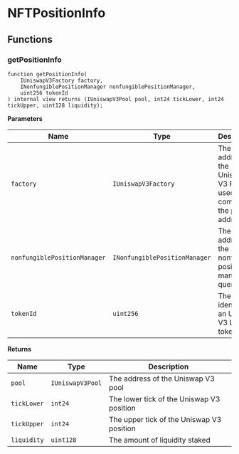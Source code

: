 # NFTPositionInfo


## Functions
### getPositionInfo


```solidity
function getPositionInfo(
    IUniswapV3Factory factory,
    INonfungiblePositionManager nonfungiblePositionManager,
    uint256 tokenId
) internal view returns (IUniswapV3Pool pool, int24 tickLower, int24 tickUpper, uint128 liquidity);
```
**Parameters**

|Name|Type|Description|
|----|----|-----------|
|`factory`|`IUniswapV3Factory`|The address of the Uniswap V3 Factory used in computing the pool address|
|`nonfungiblePositionManager`|`INonfungiblePositionManager`|The address of the nonfungible position manager to query|
|`tokenId`|`uint256`|The unique identifier of an Uniswap V3 LP token|

**Returns**

|Name|Type|Description|
|----|----|-----------|
|`pool`|`IUniswapV3Pool`|The address of the Uniswap V3 pool|
|`tickLower`|`int24`|The lower tick of the Uniswap V3 position|
|`tickUpper`|`int24`|The upper tick of the Uniswap V3 position|
|`liquidity`|`uint128`|The amount of liquidity staked|


